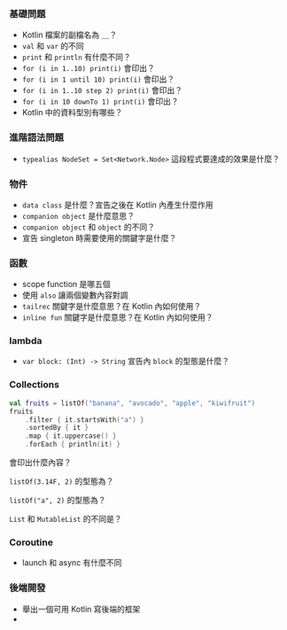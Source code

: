 ### 基礎問題
- Kotlin 檔案的副檔名為 ＿？
- `val` 和 `var` 的不同
- `print` 和 `println` 有什麼不同？
- `for (i in 1..10) print(i)` 會印出？
- `for (i in 1 until 10) print(i)` 會印出？
- `for (i in 1..10 step 2) print(i)` 會印出？
- `for (i in 10 downTo 1) print(i)` 會印出？
- Kotlin 中的資料型別有哪些？

### 進階語法問題
- `typealias NodeSet = Set<Network.Node>` 這段程式要達成的效果是什麼？


### 物件
- `data class` 是什麼？宣告之後在 Kotlin 內產生什麼作用
- `companion object` 是什麼意思？
- `companion object` 和 `object` 的不同？
- 宣告 singleton 時需要使用的關鍵字是什麼？

### 函數
- scope function 是哪五個
- 使用 `also` 讓兩個變數內容對調
- `tailrec` 關鍵字是什麼意思？在 Kotlin 內如何使用？
- `inline fun` 關鍵字是什麼意思？在 Kotlin 內如何使用？

### lambda
- `var block: (Int) -> String` 宣告內 `block` 的型態是什麼？

### Collections

```kotlin
val fruits = listOf("banana", "avocado", "apple", "kiwifruit")
fruits
    .filter { it.startsWith("a") }
    .sortedBy { it }
    .map { it.uppercase() }
    .forEach { println(it) }
```

會印出什麼內容？

`listOf(3.14F, 2)` 的型態為？

`listOf("a", 2)` 的型態為？

`List` 和 `MutableList` 的不同是？

### Coroutine
- launch 和 async 有什麼不同 

### 後端開發
- 舉出一個可用 Kotlin 寫後端的框架
- 

